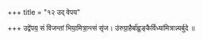 +++
title = "१२ उद् वेपय"

+++
उद्वे॑पय॒ सं वि॑जन्तां भिया॒मित्रा॒न्त्सं सृ॑ज। उ॑रुग्रा॒हैर्बा॑ह्व॒ङ्कैर्विध्या॑मित्रान्न्यर्बुदे ॥